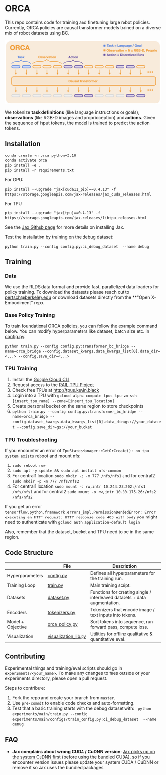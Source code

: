 # ORCA

This repo contains code for training and finetuning large robot policies.
Currently, ORCA policies are causal transformer models trained on a diverse mix of robot datasets using BC.

![ORCA model](docs/assets/orca_model.jpeg)

We tokenize **task definitions** (like language instructions or goals), **observations** (like RGB-D images and proprioception)
and **actions**. Given the sequence of input tokens, the model is trained to predict the action tokens.

## Installation
```
conda create -n orca python=3.10
conda activate orca
pip install -e .
pip install -r requirements.txt
```
For GPU:
```
pip install --upgrade "jax[cuda11_pip]==0.4.13" -f https://storage.googleapis.com/jax-releases/jax_cuda_releases.html
```

For TPU
```
pip install --upgrade "jax[tpu]==0.4.13" -f https://storage.googleapis.com/jax-releases/libtpu_releases.html
```
See the [Jax Github page](https://github.com/google/jax) for more details on installing Jax.

Test the installation by training on the debug dataset:
```
python train.py --config config.py:ci_debug_dataset  --name debug
```

## Training

### Data
We use the RLDS data format and provide fast, parallelized data loaders for policy training. To download the datasets
please reach out to [pertsch@berkeley.edu](mailto:pertsch@berkeley.edu) or download datasets directly from the
**"Open X-Embodiment" repo.

### Base Policy Training

To train foundational ORCA policies, you can follow the example command below. You can modify hyperparameters like
dataset, batch size etc. in [config.py](config.py).
```
python train.py --config config.py:transformer_bc_bridge --name=orca_bridge --config.dataset_kwargs.data_kwargs_list[0].data_dir=<...> --config.save_dir=<...>
```
### TPU Training
1. Install the [Google Cloud CLI](https://cloud.google.com/sdk/docs/install)
2. Request access to the [RAIL TPU Project](https://console.cloud.google.com/compute/tpus?project=rail-tpus&pli=1)
3. Check free TPUs at http://tpus.kevin.black
4. Login into a TPU with ```gcloud alpha compute tpus tpu-vm ssh [insert_tpu_name] --zone=[insert_tpu_location]```
5. Create personal bucket on the same region to store checkpoints
6. ```python train.py --config config.py:transformer_bc_bridge --name=orca_bridge --config.dataset_kwargs.data_kwargs_list[0].data_dir=gs://your_dataset --config.save_dir=gs://your_bucket```

### TPU Troubleshooting
If you encounter an error of ```TpuStatesManager::GetOrCreate(): no tpu system exists``` reboot and mount nfs:
1. ```sudo reboot now```
2. ```sudo apt -y update && sudo apt install nfs-common```
3. For central1 location ```sudo mkdir -p -m 777 /nfs/nfs1``` and for central2 ```sudo mkdir -p -m 777 /nfs/nfs2```
4. For central1 location ```sudo mount -o rw,intr 10.244.23.202:/nfs1 /nfs/nfs1``` and for central2 ```sudo mount -o rw,intr 10.30.175.26:/nfs2 /nfs/nfs2```

If you get an error ```tensorflow.python.framework.errors_impl.PermissionDeniedError: Error executing an HTTP request: HTTP response code 403 with body``` you might need to authenticate with ```gcloud auth application-default login```

Also, remember that the dataset, bucket and TPU need to be in the same region.

## Code Structure

|  | File                                                    | Description                                                               |
| --- |---------------------------------------------------------|---------------------------------------------------------------------------|
| Hyperparameters | [config.py](config.py)                                  | Defines all hyperparameters for the training run.                         |
| Training Loop | [train.py](train.py)                                    | Main training script.                                                     |
| Datasets | [dataset.py](orca/data/dataset.py)                      | Functions for creating single / interleaved datasets + data augmentation. |
| Encoders | [tokenizers.py](orca/model/components/tokenizers.py)    | Tokenizers that encode image / text inputs into tokens.                   |
| Model + Objective | [orca_policy.py](orca/model/orca_policy.py)             | Sort tokens into sequence, run forward pass, compute loss.                |
| Visualization | [visualization_lib.py](orca/utils/visualization_lib.py) | Utilities for offline qualitative & quantitative eval.                    |

## Contributing
Experimental things and training/eval scripts should go in `experiments/<your_name>`. To make any changes to files outside of your experiments directory, please open a pull request.

Steps to contribute:
1. Fork the repo and create your branch from `master`.
2. Use `pre-commit` to enable code checks and auto-formatting.
3. Test that a basic training starts with the debug dataset with: ```
python experiments/main/train.py --config experiments/main/configs/train_config.py:ci_debug_dataset  --name debug```


## FAQ

- **Jax complains about wrong CUDA / CuDNN version**: [Jax picks up on the system CuDNN first](https://github.com/google/jax/issues/17497)
(before using the bundled CUDA), so if you encounter version issues please update your system CUDA / CuDNN
or remove it so Jax uses the bundled packages
